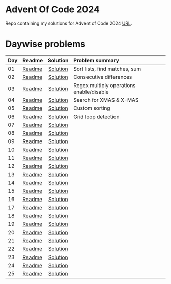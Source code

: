 # Advent Of Code 2024

Repo containing my solutions for Advent of Code 2024 [URL](https://adventofcode.com/2024). 


# Daywise problems


Day  | Readme                      | Solution                              | Problem summary
:--- | :-------                    | :-----------------------------------: | :---------------
01   | [Readme](./Day01/readme.md) | [Solution](./Day01/solution.R)        | Sort lists, find matches, sum
02   | [Readme](./Day02/readme.md) | [Solution](./Day02/solution.R)        | Consecutive differences
03   | [Readme](./Day03/readme.md) | [Solution](./Day03/solution.R)        | Regex multiply operations enable/disable
04   | [Readme](./Day04/readme.md) | [Solution](./Day04/solution.R)        | Search for XMAS & X-MAS
05   | [Readme](./Day05/readme.md) | [Solution](./Day05/solution.R)        | Custom sorting
06   | [Readme](./Day06/readme.md) | [Solution](./Day06/solution.R)        | Grid loop detection
07   | [Readme](./Day07/readme.md) | [Solution](./Day07/solution.R)        | 
08   | [Readme](./Day08/readme.md) | [Solution](./Day08/solution.R)        | 
09   | [Readme](./Day09/readme.md) | [Solution](./Day09/solution.R)        | 
10   | [Readme](./Day10/readme.md) | [Solution](./Day10/solution.R)        | 
11   | [Readme](./Day11/readme.md) | [Solution](./Day11/solution.R)        | 
12   | [Readme](./Day12/readme.md) | [Solution](./Day12/solution.R)        | 
13   | [Readme](./Day13/readme.md) | [Solution](./Day13/solution.R)        | 
14   | [Readme](./Day14/readme.md) | [Solution](./Day14/solution.R)        | 
15   | [Readme](./Day15/readme.md) | [Solution](./Day15/solution.R)        | 
16   | [Readme](./Day16/readme.md) | [Solution](./Day16/solution.R)        | 
17   | [Readme](./Day17/readme.md) | [Solution](./Day17/solution.R)        | 
18   | [Readme](./Day18/readme.md) | [Solution](./Day18/solution.R)        | 
19   | [Readme](./Day19/readme.md) | [Solution](./Day19/solution.R)        | 
20   | [Readme](./Day20/readme.md) | [Solution](./Day20/solution.R)        | 
21   | [Readme](./Day21/readme.md) | [Solution](./Day21/solution.R)        | 
22   | [Readme](./Day22/readme.md) | [Solution](./Day22/solution.R)        | 
23   | [Readme](./Day23/readme.md) | [Solution](./Day23/solution.R)        | 
24   | [Readme](./Day24/readme.md) | [Solution](./Day24/solution.R)        | 
25   | [Readme](./Day25/readme.md) | [Solution](./Day25/solution.R)        | 

